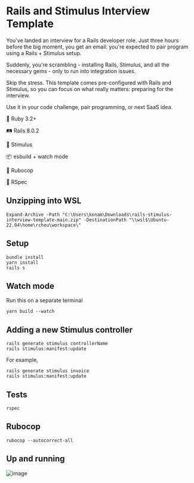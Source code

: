 # Rails and Stimulus Interview Template

You've landed an interview for a Rails developer role. Just three hours before the big moment, you get an email: you're expected to pair program using a Rails + Stimulus setup.

Suddenly, you're scrambling - installing Rails, Stimulus, and all the necessary gems - only to run into integration issues.

Skip the stress. This template comes pre-configured with Rails and Stimulus, so you can focus on what really matters: preparing for the interview.

Use it in your code challenge, pair programming, or next SaaS idea.

💎 Ruby 3.2+

🛤️ Rails 8.0.2

📜 Stimulus

📦 esbuild + watch mode

👮 Rubocop

💯 RSpec

## Unzipping into WSL

```
Expand-Archive -Path "C:\Users\konam\Downloads\rails-stimulus-interview-template-main.zip" -DestinationPath "\\wsl$\Ubuntu-22.04\home\rchou\workspace\"
```

## Setup
```
bundle install
yarn install
rails s
```

## Watch mode
Run this on a separate terminal
```
yarn build --watch
```

## Adding a new Stimulus controller
```
rails generate stimulus controllerName
rails stimulus:manifest:update
```
For example,
```
rails generate stimulus invoice
rails stimulus:manifest:update
```
## Tests

```
rspec
```

## Rubocop

```
rubocop --autocorrect-all
```

## Up and running

![image](https://github.com/user-attachments/assets/891ae2fb-da42-417f-a31d-958c038b596d)
